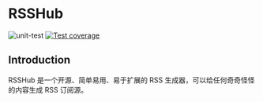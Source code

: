 # RSSHub

![unit-test](https://github.com/Soontao/RSSHub/workflows/unit-test/badge.svg)
[![Test coverage](https://img.shields.io/codecov/c/github/Soontao/RSSHub.svg?style=flat-square)](https://codecov.io/github/Soontao/RSSHub?branch=master)

## Introduction

RSSHub 是一个开源、简单易用、易于扩展的 RSS 生成器，可以给任何奇奇怪怪的内容生成 RSS 订阅源。


